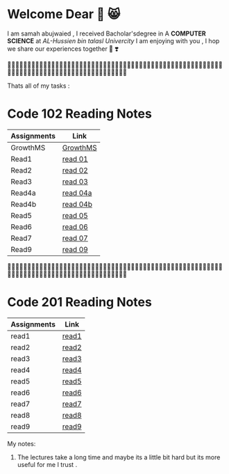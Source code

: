# Welcome Dear 💙 😸

I am samah abujwaied , I received Bacholar'sdegree in A **COMPUTER SCIENCE** at *AL-Hussien bin talasl Univercity*  I am enjoying with you , I hop we share our experiences together 🤟 ❣️

👩🏻‍💻👩🏻‍💻👩🏻‍💻👩🏻‍💻👩🏻‍💻👩🏻‍💻👩🏻‍💻👩🏻‍💻👩🏻‍💻👩🏻‍💻👩🏻‍💻👩🏻‍💻👩🏻‍💻👩🏻‍💻👩🏻‍💻👩🏻‍💻👩🏻‍💻👩🏻‍💻👩🏻‍💻👩🏻‍💻👩🏻‍💻👩🏻‍💻👩🏻‍💻👩🏻‍💻👩🏻‍💻👩🏻‍💻👩🏻‍💻👩🏻‍💻

Thats all of my tasks :
# Code 102 Reading Notes


| Assignments|             Link             |
| -----------|------------------------------|
|  GrowthMS  | [GrowthMS](gthmset.md)       |
|  Read1     | [read 01](read01.md)         |
|  Read2     | [read 02](read02.md)         |
|  Read3     | [read 03](read03.md)         |
|  Read4a    | [read 04a](read04a.md)       |
|  Read4b    | [read 04b](read04b.md)       |
|  Read5     | [read 05 ](read05.md)        |
|  Read6     | [read 06 ](read06.md)        |
|  Read7     | [read 07 ](read07.md)        |
|  Read9     | [read 09 ](read09.md)        |




👩🏻‍💻👩🏻‍💻👩🏻‍💻👩🏻‍💻👩🏻‍💻👩🏻‍💻👩🏻‍💻👩🏻‍💻👩🏻‍💻👩🏻‍💻👩🏻‍💻👩🏻‍💻👩🏻‍💻👩🏻‍💻👩🏻‍💻👩🏻‍💻👩🏻‍💻👩🏻‍💻👩🏻‍💻👩🏻‍💻👩🏻‍💻👩🏻‍💻👩🏻‍💻👩🏻‍💻👩🏻‍💻👩🏻‍💻👩🏻‍💻👩🏻‍💻

# Code 201 Reading Notes

| Assignments|             Link             |
| -----------|------------------------------|
|  read1     | [read1](class-01.md)         |
|  read2     | [read2](class-02.md)         |
|  read3     | [read3](class-03.md)         |
|  read4     | [read4](class-04.md)         |
|  read5     | [read5](class-05.md)         |
|  read6     | [read6](class-06.md)         |
|  read7     | [read7](class-07.md)         |
|  read8     | [read8](class-08.md)         |
|  read9     | [read9](class-09.md)         |



My notes:
1. The lectures take a long time and maybe its a little bit hard but its more useful for me I trust .






